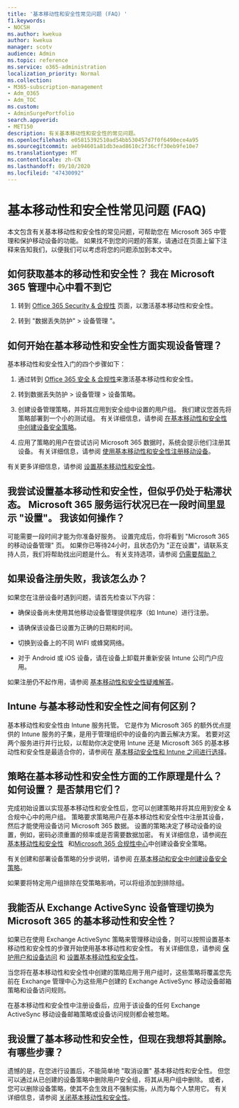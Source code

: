 ```yaml
---
title: '基本移动性和安全性常见问题 (FAQ) '
f1.keywords:
- NOCSH
ms.author: kwekua
author: kwekua
manager: scotv
audience: Admin
ms.topic: reference
ms.service: o365-administration
localization_priority: Normal
ms.collection:
- M365-subscription-management
- Adm_O365
- Adm_TOC
ms.custom:
- AdminSurgePortfolio
search.appverid:
- MET150
description: 有关基本移动性和安全性的常见问题。
ms.openlocfilehash: e05815392510ad54bb530457d7f0f6490ece4a95
ms.sourcegitcommit: aeb94601a81db3ead8610c2f36cff30eb9fe10e7
ms.translationtype: MT
ms.contentlocale: zh-CN
ms.lasthandoff: 09/10/2020
ms.locfileid: "47430092"
---
```

# <a name="basic-mobility-and-security-frequently-asked-questions-faq"></a>基本移动性和安全性常见问题 (FAQ) 

本文包含有关基本移动性和安全性的常见问题，可帮助您在 Microsoft 365 中管理和保护移动设备的功能。 如果找不到您的问题的答案，请通过在页面上留下注释来告知我们，以便我们可以考虑将您的问题添加到本文中。

## <a name="how-can-i-get-basic-mobility-and-security-i-dont-see-it-in-the-microsoft-365-admin-center"></a>如何获取基本的移动性和安全性？ 我在 Microsoft 365 管理中心中看不到它

1.  转到 [Office 365 Security & 合规性](https://protection.office.com/) 页面，以激活基本移动性和安全性。   

2.  转到 "数据丢失防护" > 设备管理 "。   

## <a name="how-can-i-get-started-with-device-management-in-basic-mobility-and-security"></a>如何开始在基本移动性和安全性方面实现设备管理？

基本移动性和安全性入门的四个步骤如下： 

1. 通过转到 [Office 365 安全 & 合规性](https://protection.office.com/)来激活基本移动性和安全性。
    
2. 转到数据丢失防护 > 设备管理 > 设备策略。
    
3. 创建设备管理策略，并将其应用到安全组中设置的用户组。 我们建议您首先将策略部署到一个小的测试组。 有关详细信息，请参阅 [在基本移动性和安全性中创建设备安全策略](create-device-security-policies.md)。      

4. 应用了策略的用户在尝试访问 Microsoft 365 数据时，系统会提示他们注册其设备。 有关详细信息，请参阅 [使用基本移动性和安全性注册移动设备](enroll-your-mobile-device.md)。

有关更多详细信息，请参阅 [设置基本移动性和安全性](set-up.md)。

## <a name="im-trying-to-set-up-basic-mobility-and-security-but-it-seems-stuck-the-microsoft-365-service-health-has-been-showing-provisioning-for-a-while-what-can-i-do"></a>我尝试设置基本移动性和安全性，但似乎仍处于粘滞状态。 Microsoft 365 服务运行状况已在一段时间里显示 "设置"。 我该如何操作？

可能需要一段时间才能为你准备好服务。 设置完成后，你将看到 "Microsoft 365 的移动设备管理" 页。 如果你已等待24小时，且状态仍为 "正在设置"，请联系支持人员，我们将帮助找出问题是什么。 有关支持选项，请参阅 [仍需要帮助？](https://support.microsoft.com/office/frequently-asked-questions-about-basic-mobility-and-security-3871f99c-c9db-4a23-86f9-902c1b02f58d#bkmk_needhelp) 

## <a name="what-can-i-do-if-device-enrollment-fails"></a>如果设备注册失败，我该怎么办？

如果您在注册设备时遇到问题，请首先检查以下内容：

- 确保设备尚未使用其他移动设备管理提供程序（如 Intune）进行注册。
    
- 请确保该设备已设置为正确的日期和时间。
    
- 切换到设备上的不同 WIFI 或蜂窝网络。
    
- 对于 Android 或 iOS 设备，请在设备上卸载并重新安装 Intune 公司门户应用。
    
如果注册仍不起作用，请参阅 [基本移动性和安全性疑难解答](troubleshoot.md)。

## <a name="whats-the-difference-between-intune-and-basic-mobility-and-security"></a>Intune 与基本移动性和安全性之间有何区别？

基本移动性和安全性由 Intune 服务托管。 它是作为 Microsoft 365 的额外优点提供的 Intune 服务的子集，是用于管理组织中的设备的内置云解决方案。 若要对这两个服务进行并行比较，以帮助你决定使用 Intune 还是 Microsoft 365 的基本移动性和安全性是最适合你的，请参阅在 [基本移动安全性和 Intune 之间进行选择](choose-between-basic-mobility-and-security-and-intune.md)。

## <a name="how-do-policies-work-for-basic-mobility-and-security-how-do-i-set-them-up-disable-them"></a>策略在基本移动性和安全性方面的工作原理是什么？ 如何设置？ 是否禁用它们？

完成初始设置以实现基本移动性和安全性后，您可以创建策略并将其应用到安全 & 合规中心中的用户组。 策略要求策略用户在基本移动性和安全性中注册其设备，然后才能使用设备访问 Microsoft 365 数据。 设置的策略决定了移动设备的设置，例如，密码必须重置的频率或是否需要数据加密。 有关详细信息，请参阅[在基本移动性和安全性](create-device-security-policies.md)   和[Microsoft 365 合规性中心](https://support.microsoft.com/office/7e696a40-b86b-4a20-afcc-559218b7b1b8)中创建设备安全策略。

有关创建和部署设备策略的分步说明，请参阅 [在基本移动和安全中创建设备安全策略](create-device-security-policies.md)。

如果要将特定用户组排除在受策略影响，可以将组添加到排除组。

## <a name="can-i-switch-from-exchange-activesync-device-management-to-basic-mobility-and-security-for-microsoft-365"></a>我能否从 Exchange ActiveSync 设备管理切换为 Microsoft 365 的基本移动性和安全性？

如果已在使用 Exchange ActiveSync 策略来管理移动设备，则可以按照设置基本移动性和安全性的步骤开始使用基本移动性和安全性。 有关详细信息，请参阅 [保护用户和设备访问](https://go.microsoft.com/fwlink/?LinkId=615145) 和 [设置基本移动性和安全性](set-up.md)。

当您将在基本移动性和安全性中创建的策略应用于用户组时，这些策略将覆盖您先前在 Exchange 管理中心为这些用户创建的 Exchange ActiveSync 移动设备邮箱策略和设备访问规则。

在基本移动性和安全性中注册设备后，应用于该设备的任何 Exchange ActiveSync 移动设备邮箱策略或设备访问规则都会被忽略。

## <a name="i--set-up-basic-mobility-and-security-but-now-i-want-to-remove-it-what-are-the-steps"></a>我设置了基本移动性和安全性，但现在我想将其删除。 有哪些步骤？

遗憾的是，在您进行设置后，不能简单地 "取消设置" 基本移动性和安全性。 但您可以通过从已创建的设备策略中删除用户安全组，将其从用户组中删除。 或者，您可以删除设备策略，使其不会生效且不强制实施，从而为每个人禁用它。 有关详细信息，请参阅 [关闭基本移动性和安全性](turn-off.md)。

